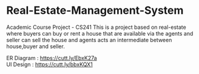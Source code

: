 # Real-Estate-Management-System
Academic Course Project - CS241
This is a project based on real-estate where buyers can buy or rent a house that are available via the agents and seller can sell the house and agents acts an intermediate between house,buyer and seller.

ER Diagram  : https://cutt.ly/EbxK27a
<br />
UI Design   : https://cutt.ly/bbxKQX1



